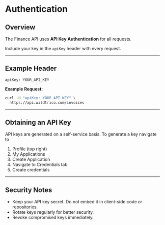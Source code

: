 # Authentication

## Overview
The Finance API uses **API Key Authentication** for all requests.

Include your key in the `apiKey` header with every request.

---

## Example Header
```http
apiKey: YOUR_API_KEY
```

**Example Request:**
```bash
curl -H "apiKey: YOUR_API_KEY" \
  https://api.wildtrico.com/invoices
```

---

## Obtaining an API Key
API keys are generated on a self-service basis. To generate a key navigate to

1. Profile (top right)
2. My Applications
3. Create Application
4. Navigate to Credentials tab
5. Create credentials

---

## Security Notes
- Keep your API key secret. Do not embed it in client-side code or repositories.  
- Rotate keys regularly for better security.  
- Revoke compromised keys immediately.
